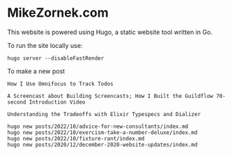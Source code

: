 # MikeZornek.com

This website is powered using Hugo, a static website tool written in Go.

To run the site locally use:

    hugo server --disableFastRender

To make a new post

    How I Use Omnifocus to Track Todos

    A Screencast about Building Screencasts; How I Built the Guildflow 70-second Introduction Video

    Understanding the Tradeoffs with Elixir Typespecs and Dializer

    hugo new posts/2022/10/advice-for-new-consultants/index.md
    hugo new posts/2022/10/exercism-take-a-number-deluxe/index.md
    hugo new posts/2022/10/fixture-rant/index.md
    hugo new posts/2020/12/december-2020-website-updates/index.md
